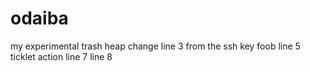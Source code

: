 # odaiba
my experimental trash heap
change line 3
from the ssh key
foob line 5
ticklet action
line 7
line 8
